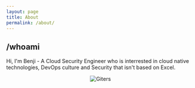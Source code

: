 ```yaml
---
layout: page
title: About
permalink: /about/
---
```

## /whoami

Hi, I'm Benji - A Cloud Security Engineer who is interrested in cloud native technologies, DevOps culture and Security that isn't based on Excel. 

<p align="center">
  <img src="https://github-readme-stats.vercel.app/api?username=BenjiTrapp&show_icons=true" alt="Giters">
</p>
